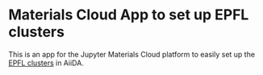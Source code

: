 # Materials Cloud App to set up EPFL clusters

This is an app for the Jupyter Materials Cloud platform to easily set up 
the [EPFL clusters](https://scitas.epfl.ch/hardware/clusters-timeline)
in AiiDA.
